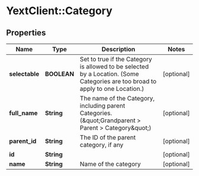 # YextClient::Category

## Properties
Name | Type | Description | Notes
------------ | ------------- | ------------- | -------------
**selectable** | **BOOLEAN** | Set to true if the Category is allowed to be selected by a Location. (Some Categories are too broad to apply to one Location.) | [optional] 
**full_name** | **String** | The name of the Category, including parent Categories. (\&quot;Grandparent &gt; Parent &gt; Category\&quot;) | [optional] 
**parent_id** | **String** | The ID of the parent category, if any | [optional] 
**id** | **String** |  | [optional] 
**name** | **String** | Name of the category | [optional] 


